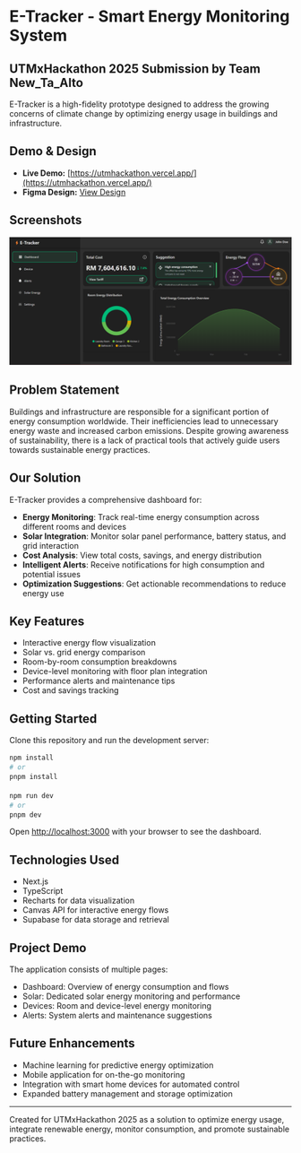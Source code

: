 # E-Tracker - Smart Energy Monitoring System

## UTMxHackathon 2025 Submission by Team New_Ta_Alto

E-Tracker is a high-fidelity prototype designed to address the growing concerns of climate change by optimizing energy usage in buildings and infrastructure.

## Demo & Design

- **Live Demo:** [https://utmhackathon.vercel.app/](https://utmhackathon.vercel.app/)
- **Figma Design:** [View Design](https://www.figma.com/design/ocJoAooIcwRgOeFI5ljwdu/Hackathon?node-id=0-1&t=KfsoyRbUbW8Sk6Pp-1)

## Screenshots

![Dashboard Overview](/public/dashboard.png)

## Problem Statement

Buildings and infrastructure are responsible for a significant portion of energy consumption worldwide. Their inefficiencies lead to unnecessary energy waste and increased carbon emissions. Despite growing awareness of sustainability, there is a lack of practical tools that actively guide users towards sustainable energy practices.

## Our Solution

E-Tracker provides a comprehensive dashboard for:

- **Energy Monitoring**: Track real-time energy consumption across different rooms and devices
- **Solar Integration**: Monitor solar panel performance, battery status, and grid interaction
- **Cost Analysis**: View total costs, savings, and energy distribution
- **Intelligent Alerts**: Receive notifications for high consumption and potential issues
- **Optimization Suggestions**: Get actionable recommendations to reduce energy use

## Key Features

- Interactive energy flow visualization
- Solar vs. grid energy comparison
- Room-by-room consumption breakdowns
- Device-level monitoring with floor plan integration
- Performance alerts and maintenance tips
- Cost and savings tracking

## Getting Started

Clone this repository and run the development server:

```bash
npm install
# or
pnpm install

npm run dev
# or
pnpm dev
```

Open [http://localhost:3000](http://localhost:3000) with your browser to see the dashboard.

## Technologies Used

- Next.js
- TypeScript
- Recharts for data visualization
- Canvas API for interactive energy flows
- Supabase for data storage and retrieval

## Project Demo

The application consists of multiple pages:
- Dashboard: Overview of energy consumption and flows
- Solar: Dedicated solar energy monitoring and performance
- Devices: Room and device-level energy monitoring
- Alerts: System alerts and maintenance suggestions

## Future Enhancements

- Machine learning for predictive energy optimization
- Mobile application for on-the-go monitoring
- Integration with smart home devices for automated control
- Expanded battery management and storage optimization

---

Created for UTMxHackathon 2025 as a solution to optimize energy usage, integrate renewable energy, monitor consumption, and promote sustainable practices.
